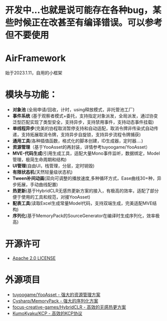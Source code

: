 # 开发中...也就是说可能存在各种bug，某些时候正在改甚至有编译错误。可以参考但不要使用
# AirFramework 
始于2023.1.11，自用的小框架

# 模块与功能：
- **对象池** (全局申请/回收，计时，using释放模式，非托管池工厂)
- **事件系统** (基于观察者模式+委托，支持指定对象派发，全局派发，通过协变泛型匹配实现了类型安全，支持异步，支持禁用事件，支持动态事件挂载)
- **单线程异步**(完美的协程取消暂停支持和自动适配，取消令牌非传染式自动传递，支持拓展取消令牌，支持异步自旋锁，支持异步流程令牌捕获)
- **通用工具**(各种插值函数，格式化的脚本创建，ID生成器，定时器....)
- **资源管理**（基于YooAsset的再封装，详情参考tuyoogame/YooAsset）
- **MVE-代码生成**(引用生成工具，适配大量Mono事件监听，数据绑定，Model管理，极简生命周期和结构)
- **UI管理**(自由UI，栈管理，分层，定时销毁)
- **有限状态机**(天然轻量级状态机)
- **Tween补间动画**(双向可调整的播放速度,多种循环方式，Ease曲线30+种，异步拓展，手动曲线配置)
- **热更新**(基于HybridCLR无感热更新方案的接入，有极高的效率，适配了部分便于使用的工具和规范，对接YooAsset)
- **配表工具**(读取Excel生成常量Model代码，支持双端生成，完美适配MVE结构)
- **序列化**(基于MemoryPack的SourceGenerator在编译时生成序列化，效率极高)
# 开源许可
- [Apache 2.0 LICENSE](https://github.com/yueh0607/AirFramework/blob/main/LICENSE)

# 外源项目
- [tuyoogame/YooAsset - 强大的资源管理方案](https://github.com/tuyoogame/YooAsset)
- [Cysharp/MemoryPack - 强大的序列化方案](https://github.com/Cysharp/MemoryPack)
- [focus-creative-games/HybridCLR - 高效的无感热更方案](https://github.com/focus-creative-games/hybridclr)
- [KumoKyaku/KCP - 高效的KCP协议](https://github.com/KumoKyaku/KCP)
